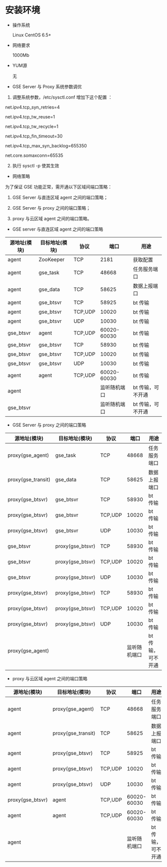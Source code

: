 # 安装环境

- 操作系统

   Linux CentOS 6.5+

- 网络要求

   1000Mb

- YUM源

   无

- GSE Server 与 Proxy 系统参数调优

1) 调整系统参数，/etc/sysctl.conf 增加下这个配置 ：

net.ipv4.tcp_syn_retries=4

net.ipv4.tcp_tw_reuse=1

net.ipv4.tcp_tw_recycle=1

net.ipv4.tcp_fin_timeout=30

net.ipv4.tcp_max_syn_backlog=655350

net.core.somaxconn=65535

2) 执行 sysctl -p 使其生效

- 网络策略

为了保证 GSE 功能正常，需开通以下区域间端口策略：

1) GSE Server 与直连区域 agent 之间的端口策略；

2) GSE Server 与 proxy 之间的端口策略；

3) proxy 与云区域 agent 之间的端口策略。

- GSE server 与直连区域 agent 之间的端口策略

| 源地址(模块)    | 目标地址(模块)    | 协议    | 端口          | 用途             |
|----------------|------------------|---------|--------------|------------------|
| agent          | ZooKeeper        | TCP     | 2181         | 获取配置          |
| agent          | gse_task         | TCP     | 48668        | 任务服务端口      |
| agent          | gse_data         | TCP     | 58625        | 数据上报端口      |
| agent          | gse_btsvr        | TCP     | 58925        | bt 传输          |
| agent          | gse_btsvr        | TCP,UDP | 10020        | bt 传输          |
| agent          | gse_btsvr        | UDP     | 10030        | bt 传输          |
| gse_btsvr      | agent            | TCP,UDP | 60020-60030  | bt 传输          |
| gse_btsvr      | gse_btsvr        | TCP     | 58930        | bt 传输          |
| gse_btsvr      | gse_btsvr        | TCP,UDP | 10020        | bt 传输          |
| gse_btsvr      | gse_btsvr        | UDP     | 10030        | bt 传输          |
| agent          | agent            | TCP,UDP | 60020-60030  | bt 传输          |
| agent          |                  |         | 监听随机端口  | bt 传输，可不开通 |
| gse_btsvr      |                  |         | 监听随机端口  | bt 传输，可不开通 |

- GSE Server 与 proxy 之间的端口策略

| 源地址(模块)        | 目标地址(模块)    | 协议    | 端口          | 用途                 |
|--------------------|------------------|---------|--------------|----------------------|
| proxy(gse_agent)   | gse_task         | TCP     | 48668        | 任务服务端口          |
| proxy(gse_transit) | gse_data         | TCP     | 58625        | 数据上报端口          |
| proxy(gse_btsvr)   | gse_btsvr        | TCP     | 58930        | bt 传输              |
| proxy(gse_btsvr)   | gse_btsvr        | TCP,UDP | 10020        | bt 传输              |
| proxy(gse_btsvr)   | gse_btsvr        | UDP     | 10030        | bt 传输              |
| gse_btsvr          | proxy(gse_btsvr) | TCP     | 58930        | bt 传输              |
| gse_btsvr          | proxy(gse_btsvr) | TCP,UDP | 10020        | bt 传输              |
| gse_btsvr          | proxy(gse_btsvr) | UDP     | 10030        | bt 传输              |
| proxy(gse_btsvr)   | proxy(gse_btsvr) | TCP     | 58930        | bt 传输              |
| proxy(gse_btsvr)   | proxy(gse_btsvr) | TCP,UDP | 10020        | bt 传输              |
| proxy(gse_btsvr)   | proxy(gse_btsvr) | UDP     | 10030        | bt 传输              |
| proxy(gse_agent)   |                  |         | 监听随机端口  | bt 传输，可不开通     |

- proxy 与云区域 agent 之间的端口策略

| 源地址(模块)      | 目标地址(模块)      | 协议    | 端口          | 用途             |
|------------------|--------------------|---------|--------------|------------------|
| agent            | proxy(gse_agent)   | TCP     | 48668        | 任务服务端口      |
| agent            | proxy(gse_transit) | TCP     | 58625        | 数据上报端口      |
| agent            | proxy(gse_btsvr)   | TCP     | 58925        | bt 传输          |
| agent            | proxy(gse_btsvr)   | TCP,UDP | 10020        | bt 传输          |
| agent            | proxy(gse_btsvr)   | UDP     | 10030        | bt 传输          |
| proxy(gse_btsvr) | agent              | TCP,UDP | 60020-60030  | bt 传输          |
| agent            | agent              | TCP,UDP | 60020-60030  | bt 传输          |
| agent            |                    |         | 监听随机端口  | bt 传输，可不开通 |
